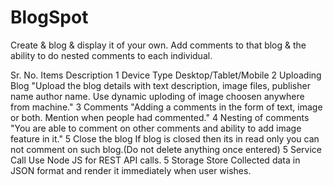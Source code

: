 # BlogSpot

Create & blog & display it of your own.
Add comments to that blog & the ability to do nested comments to each individual.

Sr. No.	Items	Description
1	Device Type	Desktop/Tablet/Mobile
2	Uploading Blog	"Upload the blog details with text description,
image files, publisher name author name.
Use dynamic uploding of image choosen anywhere from machine."
3	Comments	"Adding a comments in the form of text, image or both.
Mention when people had commented."
4	Nesting of comments	"You are able to comment on other comments 
and ability to add image feature in it."
5	Close the blog	If blog is closed then its in read only you can not comment on such blog.(Do not delete anything once entered)
5	Service Call	Use Node JS for REST API calls.
5	Storage	Store Collected data in JSON format and render it immediately when user wishes.
